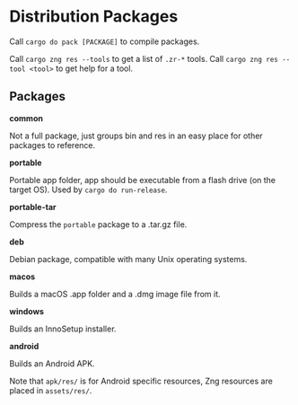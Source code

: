 # Distribution Packages

Call `cargo do pack [PACKAGE]` to compile packages.

Call `cargo zng res --tools` to get a list of `.zr-*` tools. 
Call `cargo zng res --tool <tool>` to get help for a tool.

## Packages

**common**

Not a full package, just groups bin and res in an easy place for other packages to reference.

**portable**

Portable app folder, app should be executable from a flash drive (on the target OS). Used by `cargo do run-release`.

**portable-tar**

Compress the `portable` package to a .tar.gz file.

**deb**

Debian package, compatible with many Unix operating systems.

**macos**

Builds a macOS .app folder and a .dmg image file from it.

**windows**

Builds an InnoSetup installer.

**android**

Builds an Android APK. 

Note that `apk/res/` is for Android specific resources, Zng resources are placed in `assets/res/`.